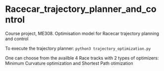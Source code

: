 # Racecar_trajectory_planner_and_control
Course project, ME308. Optimisation model for Racecar trajectory planning and control

To execute the trajectory planner:
`python3 trajectory_optimization.py
`

One can choose from the availble 4 Race tracks with 2 types of optimizers: Minimum Curvature optimization and Shortest Path otimization
